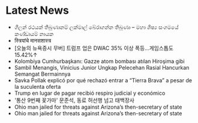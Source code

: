 # Latest News
-  ගිලන් රථයක් තිබුණානම් ලක්මාල් බේරාගන්න තිබුණා – මහා ශිෂ්‍ය සංගමයේ කණ්ඩායම් නායක
-  स्त्रियांचे मानसशास्त्र
-  [오늘의 뉴욕증시 무버] 트럼프 업은 DWAC 35% 이상 폭등…게임스톱도 15.42%↑
-  Kolombiya Cumhurbaşkanı: Gazze atom bombası atılan Hiroşima gibi
-  Sambil Menangis, Vinicius Junior Ungkap Pelecehan Rasial Hancurkan Semangat Bermainnya
-  Savka Pollak explicó por qué rechazó entrar a “Tierra Brava” a pesar de la suculenta oferta
-  Trump en lugar de pagar recibió respiro judicial y económico
-  '통산 9번째 꽃가마' 문준석, 동료 허선행 넘고 태백장사
-  Ohio man jailed for threats against Arizona’s then-secretary of state
-  Ohio man jailed for threats against Arizona’s then-secretary of state
